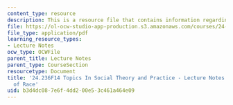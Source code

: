 ```yaml
---
content_type: resource
description: This is a resource file that contains information regarding session 3.
file: https://ol-ocw-studio-app-production.s3.amazonaws.com/courses/24-236-topics-in-social-theory-and-practice-race-and-racism-fall-2014/b3d4dc087e6f4dd200e53c461a464e09_MIT24_236F14_Sess3.pdf
file_type: application/pdf
learning_resource_types:
- Lecture Notes
ocw_type: OCWFile
parent_title: Lecture Notes
parent_type: CourseSection
resourcetype: Document
title: '24.236F14 Topics In Social Theory and Practice - Lecture Notes: Our Concept
  of Race'
uid: b3d4dc08-7e6f-4dd2-00e5-3c461a464e09
---
```

